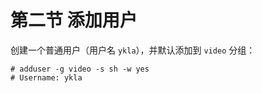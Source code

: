 # 第二节 添加用户



创建一个普通用户（用户名 `ykla`），并默认添加到 `video` 分组：

```
# adduser -g video -s sh -w yes
# Username: ykla
```

